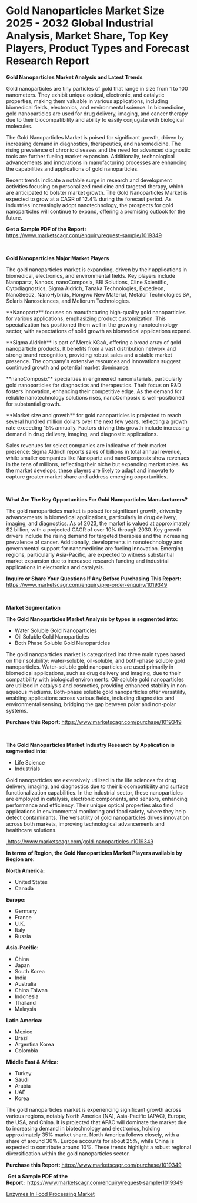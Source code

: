 <p><h1>Gold Nanoparticles Market Size 2025 - 2032 Global Industrial Analysis, Market Share, Top Key Players, Product Types and Forecast Research Report</h1></p><p><strong>Gold Nanoparticles Market Analysis and Latest Trends</strong></p>
<p><p>Gold nanoparticles are tiny particles of gold that range in size from 1 to 100 nanometers. They exhibit unique optical, electronic, and catalytic properties, making them valuable in various applications, including biomedical fields, electronics, and environmental science. In biomedicine, gold nanoparticles are used for drug delivery, imaging, and cancer therapy due to their biocompatibility and ability to easily conjugate with biological molecules.</p><p>The Gold Nanoparticles Market is poised for significant growth, driven by increasing demand in diagnostics, therapeutics, and nanomedicine. The rising prevalence of chronic diseases and the need for advanced diagnostic tools are further fueling market expansion. Additionally, technological advancements and innovations in manufacturing processes are enhancing the capabilities and applications of gold nanoparticles.</p><p>Recent trends indicate a notable surge in research and development activities focusing on personalized medicine and targeted therapy, which are anticipated to bolster market growth. The Gold Nanoparticles Market is expected to grow at a CAGR of 12.4% during the forecast period. As industries increasingly adopt nanotechnology, the prospects for gold nanoparticles will continue to expand, offering a promising outlook for the future.</p></p>
<p><strong>Get a Sample PDF of the Report:&nbsp;</strong> <a href="https://www.marketscagr.com/enquiry/request-sample/1019349?utm_campaign=1998&utm_medium=2&utm_source=Github&utm_content=ia&utm_term=31012025&utm_id=gold-nanoparticles">https://www.marketscagr.com/enquiry/request-sample/1019349</a></p>
<p>&nbsp;</p>
<p><strong>Gold Nanoparticles Major Market Players</strong></p>
<p><p>The gold nanoparticles market is expanding, driven by their applications in biomedical, electronics, and environmental fields. Key players include Nanopartz, Nanocs, nanoComposix, BBI Solutions, Cline Scientific, Cytodiagnostics, Sigma Aldrich, Tanaka Technologies, Expedeon, NanoSeedz, NanoHybrids, Hongwu New Material, Metalor Technologies SA, Solaris Nanosciences, and Meliorum Technologies.</p><p>**Nanopartz** focuses on manufacturing high-quality gold nanoparticles for various applications, emphasizing product customization. This specialization has positioned them well in the growing nanotechnology sector, with expectations of solid growth as biomedical applications expand.</p><p>**Sigma Aldrich** is part of Merck KGaA, offering a broad array of gold nanoparticle products. It benefits from a vast distribution network and strong brand recognition, providing robust sales and a stable market presence. The company's extensive resources and innovations suggest continued growth and potential market dominance.</p><p>**nanoComposix** specializes in engineered nanomaterials, particularly gold nanoparticles for diagnostics and therapeutics. Their focus on R&D fosters innovation, enhancing their competitive edge. As the demand for reliable nanotechnology solutions rises, nanoComposix is well-positioned for substantial growth.</p><p>**Market size and growth** for gold nanoparticles is projected to reach several hundred million dollars over the next few years, reflecting a growth rate exceeding 15% annually. Factors driving this growth include increasing demand in drug delivery, imaging, and diagnostic applications.</p><p>Sales revenues for select companies are indicative of their market presence: Sigma Aldrich reports sales of billions in total annual revenue, while smaller companies like Nanopartz and nanoComposix show revenues in the tens of millions, reflecting their niche but expanding market roles. As the market develops, these players are likely to adapt and innovate to capture greater market share and address emerging opportunities.</p></p>
<p>&nbsp;</p>
<p><strong>What Are The Key Opportunities For Gold Nanoparticles Manufacturers?</strong></p>
<p><p>The gold nanoparticles market is poised for significant growth, driven by advancements in biomedical applications, particularly in drug delivery, imaging, and diagnostics. As of 2023, the market is valued at approximately $2 billion, with a projected CAGR of over 10% through 2030. Key growth drivers include the rising demand for targeted therapies and the increasing prevalence of cancer. Additionally, developments in nanotechnology and governmental support for nanomedicine are fueling innovation. Emerging regions, particularly Asia-Pacific, are expected to witness substantial market expansion due to increased research funding and industrial applications in electronics and catalysis.</p></p>
<p><strong>Inquire or Share Your Questions If Any Before Purchasing This Report:</strong> <a href="https://www.marketscagr.com/enquiry/pre-order-enquiry/1019349?utm_campaign=1998&utm_medium=2&utm_source=Github&utm_content=ia&utm_term=31012025&utm_id=gold-nanoparticles">https://www.marketscagr.com/enquiry/pre-order-enquiry/1019349</a></p>
<p>&nbsp;</p>
<p><strong>Market Segmentation</strong></p>
<p><strong>The Gold Nanoparticles Market Analysis by types is segmented into:</strong></p>
<p><ul><li>Water Soluble Gold Nanoparticles</li><li>Oil Soluble Gold Nanoparticles</li><li>Both Phase Soluble Gold Nanoparticles</li></ul></p>
<p><p>The gold nanoparticles market is categorized into three main types based on their solubility: water-soluble, oil-soluble, and both-phase soluble gold nanoparticles. Water-soluble gold nanoparticles are used primarily in biomedical applications, such as drug delivery and imaging, due to their compatibility with biological environments. Oil-soluble gold nanoparticles are utilized in catalysis and cosmetics, providing enhanced stability in non-aqueous mediums. Both-phase soluble gold nanoparticles offer versatility, enabling applications across various fields, including diagnostics and environmental sensing, bridging the gap between polar and non-polar systems.</p></p>
<p><strong>Purchase this Report:&nbsp;</strong><a href="https://www.marketscagr.com/purchase/1019349?utm_campaign=1998&utm_medium=2&utm_source=Github&utm_content=ia&utm_term=31012025&utm_id=gold-nanoparticles">https://www.marketscagr.com/purchase/1019349</a></p>
<p>&nbsp;</p>
<p><strong>The Gold Nanoparticles Market Industry Research by Application is segmented into:</strong></p>
<p><ul><li>Life Science</li><li>Industrials</li></ul></p>
<p><p>Gold nanoparticles are extensively utilized in the life sciences for drug delivery, imaging, and diagnostics due to their biocompatibility and surface functionalization capabilities. In the industrial sector, these nanoparticles are employed in catalysis, electronic components, and sensors, enhancing performance and efficiency. Their unique optical properties also find applications in environmental monitoring and food safety, where they help detect contaminants. The versatility of gold nanoparticles drives innovation across both markets, improving technological advancements and healthcare solutions.</p></p>
<p><a href="https://www.marketscagr.com/gold-nanoparticles-r1019349?utm_campaign=1998&utm_medium=2&utm_source=Github&utm_content=ia&utm_term=31012025&utm_id=gold-nanoparticles">&nbsp;https://www.marketscagr.com/gold-nanoparticles-r1019349</a></p>
<p><strong>In terms of Region, the Gold Nanoparticles Market Players available by Region are:</strong></p>
<p>
    <p> <strong> North America: </strong>
        <ul>
            <li>United States</li>
            <li>Canada</li>
        </ul>
        </p> 
    <p> <strong> Europe: </strong>
        <ul>
            <li>Germany</li>
            <li>France</li>
            <li>U.K.</li>
            <li>Italy</li>
            <li>Russia</li>
        </ul>
        </p> 
    <p> <strong> Asia-Pacific: </strong>
        <ul>
            <li>China</li>
            <li>Japan</li>
            <li>South Korea</li>
            <li>India</li>
            <li>Australia</li>
            <li>China Taiwan</li>
            <li>Indonesia</li>
            <li>Thailand</li>
            <li>Malaysia</li>
        </ul>
        </p> 
    <p> <strong> Latin America: </strong>
        <ul>
            <li>Mexico</li>
            <li>Brazil</li>
            <li>Argentina Korea</li>
            <li>Colombia</li>
        </ul>
        </p> 
    <p> <strong> Middle East & Africa: </strong>
        <ul>
            <li>Turkey</li>
            <li>Saudi</li>
            <li>Arabia</li>
            <li>UAE</li>
            <li>Korea</li>
        </ul>
    </p>
    </p>
<p><p>The gold nanoparticles market is experiencing significant growth across various regions, notably North America (NA), Asia-Pacific (APAC), Europe, the USA, and China. It is projected that APAC will dominate the market due to increasing demand in biotechnology and electronics, holding approximately 35% market share. North America follows closely, with a share of around 30%. Europe accounts for about 25%, while China is expected to contribute around 10%. These trends highlight a robust regional diversification within the gold nanoparticles sector.</p></p>
<p><strong>Purchase this Report: </strong><a href="https://www.marketscagr.com/purchase/1019349?utm_campaign=1998&utm_medium=2&utm_source=Github&utm_content=ia&utm_term=31012025&utm_id=gold-nanoparticles">https://www.marketscagr.com/purchase/1019349</a></p>
<p>&nbsp;<strong>Get a Sample PDF of the Report:&nbsp;&nbsp;</strong><a href="https://www.marketscagr.com/enquiry/request-sample/1019349?utm_campaign=1998&utm_medium=2&utm_source=Github&utm_content=ia&utm_term=31012025&utm_id=gold-nanoparticles">https://www.marketscagr.com/enquiry/request-sample/1019349</a></p>
<p><strong></strong></p>
<p><p><a href="https://github.com/mharielmesa/Market-Research-Report-List-5/blob/main/enzymes-in-food-processing-market.md?utm_campaign=1998&utm_medium=2&utm_source=Github&utm_content=ia&utm_term=31012025&utm_id=gold-nanoparticles">Enzymes In Food Processing Market</a></p></p>
